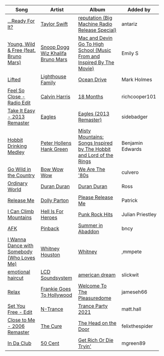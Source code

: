 | Song | Artist | Album | Added by |
|-|-|-|-|
| [...Ready For It?](https://open.spotify.com/track/4CdVzZTnf7JElTDw0kyUiN) | [Taylor Swift](https://open.spotify.com/artist/06HL4z0CvFAxyc27GXpf02) | [reputation (Big Machine Radio Release Special)](https://open.spotify.com/album/1Hrs3jLGexOvBoaPMoOQYJ) | antariz |
| [Young, Wild & Free (feat. Bruno Mars)](https://open.spotify.com/track/2g7uRZ68eLtv74XrxgdT2q) | [Snoop Dogg](https://open.spotify.com/artist/7hJcb9fa4alzcOq3EaNPoG)<br>[Wiz Khalifa](https://open.spotify.com/artist/137W8MRPWKqSmrBGDBFSop)<br>[Bruno Mars](https://open.spotify.com/artist/0du5cEVh5yTK9QJze8zA0C) | [Mac and Devin Go To High School (Music From and Inspired By The Movie)](https://open.spotify.com/album/0lRlbYQMtETkabg9fNSqAl) | Emily S |
| [Lifted](https://open.spotify.com/track/1HdoZ6Ql7nx5HfQrlVYtoM) | [Lighthouse Family](https://open.spotify.com/artist/6edGSAX5dVpeJVwu1Q0NwJ) | [Ocean Drive](https://open.spotify.com/album/4BOrXWCcpRDXIdREVNrK3q) | Mark Holmes |
| [Feel So Close - Radio Edit](https://open.spotify.com/track/1gihuPhrLraKYrJMAEONyc) | [Calvin Harris](https://open.spotify.com/artist/7CajNmpbOovFoOoasH2HaY) | [18 Months](https://open.spotify.com/album/7w19PFbxAjwZ7UVNp9z0uT) | richcooper101 |
| [Take It Easy - 2013 Remaster](https://open.spotify.com/track/4yugZvBYaoREkJKtbG08Qr) | [Eagles](https://open.spotify.com/artist/0ECwFtbIWEVNwjlrfc6xoL) | [Eagles (2013 Remaster)](https://open.spotify.com/album/51B7LbLWgYLKBVSpkan8Z7) | sidebadger |
| [Hobbit Drinking Medley](https://open.spotify.com/track/3lO8g6FU5zQlzdfW3zxNQ0) | [Peter Hollens](https://open.spotify.com/artist/7EIbKyiLnEJ1Y074UIUyZJ)<br>[Hank Green](https://open.spotify.com/artist/2SQVGFEgP0UZTZC1re2ECh) | [Misty Mountains: Songs Inspired by The Hobbit and Lord of the Rings](https://open.spotify.com/album/4GYDt4IqU8EZ6KJLHpPuOK) | Benjamin Edwards |
| [Go Wild in the Country](https://open.spotify.com/track/0gfLnYquQLGKglYo6HTgPT) | [Bow Wow Wow](https://open.spotify.com/artist/52K4ArhA4OgMO7AsyEgqCT) | [We Are The '80s](https://open.spotify.com/album/3gTAnUMTCOtCHp0zb4gdSF) | culvero |
| [Ordinary World](https://open.spotify.com/track/0wokCRaKD0zPNhMRXAgVsr) | [Duran Duran](https://open.spotify.com/artist/0lZoBs4Pzo7R89JM9lxwoT) | [Duran Duran](https://open.spotify.com/album/0PqCkTvKFJxzr9uujq7a3T) | Ross |
| [Release Me](https://open.spotify.com/track/5cnAy4JlBUxJysXPU0KMxE) | [Dolly Parton](https://open.spotify.com/artist/32vWCbZh0xZ4o9gkz4PsEU) | [Please Release Me](https://open.spotify.com/album/0pyRUA8cvtP2TxUspmrt2X) | Patrick |
| [I Can Climb Mountains](https://open.spotify.com/track/309VjyrEiYNIa30wxtNuaW) | [Hell Is For Heroes](https://open.spotify.com/artist/1vrwXqSGdLsWtvIev4H0WH) | [Punk Rock Hits](https://open.spotify.com/album/3I1bTwWBzBjX6lxP3wOKd1) | Julian Priestley |
| [AFK](https://open.spotify.com/track/0Tlqpv9J1JyXBmW0R2hCIv) | [Pinback](https://open.spotify.com/artist/4ZWvN9FEfdTea1SEHjpTNi) | [Summer in Abaddon](https://open.spotify.com/album/3XLn9BkDkwq4icsUye2Krp) | bncy |
| [I Wanna Dance with Somebody (Who Loves Me)](https://open.spotify.com/track/2tUBqZG2AbRi7Q0BIrVrEj) | [Whitney Houston](https://open.spotify.com/artist/6XpaIBNiVzIetEPCWDvAFP) | [Whitney](https://open.spotify.com/album/5Vdzprr5cOqXQo44eHeV7t) | ,mmpete |
| [emotional haircut](https://open.spotify.com/track/1KwRLMrU6PjhfQCtX3CrKS) | [LCD Soundsystem](https://open.spotify.com/artist/066X20Nz7iquqkkCW6Jxy6) | [american dream](https://open.spotify.com/album/4AF1M7bGCFL3LHCtXUUXw5) | slickwit |
| [Relax](https://open.spotify.com/track/2K22nUTdyr48JDwI5t906t) | [Frankie Goes To Hollywood](https://open.spotify.com/artist/1mZu3rO7qSD09GdDpePHhY) | [Welcome To The Pleasuredome](https://open.spotify.com/album/0FU4Eo42Oyg1We3eRrOf4m) | jameseh66 |
| [Set You Free - Edit](https://open.spotify.com/track/1kKiBHpEFtmW6AE2UEzz07) | [N-Trance](https://open.spotify.com/artist/45InkbGypoMk5nVX6dsHkt) | [Trance Party 2021](https://open.spotify.com/album/0ZNx6Dfx5i6lGIhpDiYyDl) | matt.hall |
| [Close to Me - 2006 Remaster](https://open.spotify.com/track/7ABE6G4uQxbNtYgVrpBBPA) | [The Cure](https://open.spotify.com/artist/7bu3H8JO7d0UbMoVzbo70s) | [The Head on the Door](https://open.spotify.com/album/6HhpmJekzDCRu2K64ZbWqw) | felixthespider |
| [In Da Club](https://open.spotify.com/track/4RY96Asd9IefaL3X4LOLZ8) | [50 Cent](https://open.spotify.com/artist/3q7HBObVc0L8jNeTe5Gofh) | [Get Rich Or Die Tryin'](https://open.spotify.com/album/4ycNE7y1rp5215g1kkqk1P) | mgreen89 |